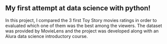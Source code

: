 ## My first attempt at data science with python!

In this project, I compared the 3 first Toy Story movies ratings in order to evaluated which one of them was the best among the viewers. The dataset was provided by MovieLens and the project was developed along with an Alura data science introductory course.
